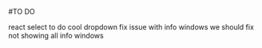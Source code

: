 #TO DO

react select to do cool dropdown
fix issue with info windows we should fix not showing all info windows
